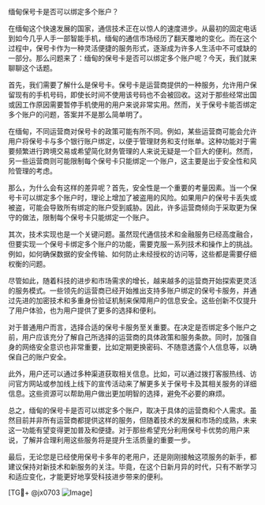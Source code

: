 缅甸保号卡是否可以绑定多个账户？

在缅甸这个快速发展的国家，通信技术正在以惊人的速度进步。从最初的固定电话到如今几乎人手一部智能手机，缅甸的通信市场经历了翻天覆地的变化。而在这个过程中，保号卡作为一种灵活便捷的服务形式，逐渐成为许多人生活中不可或缺的一部分。那么问题来了：缅甸的保号卡是否可以绑定多个账户呢？今天，我们就来聊聊这个话题。

首先，我们需要了解什么是保号卡。保号卡是运营商提供的一种服务，允许用户保留现有的手机号码，即使长时间不使用该号码也不会被回收。这对于那些经常出国或因工作原因需要暂停手机使用的用户来说非常实用。然而，关于保号卡能否绑定多个账户的问题，答案并不是那么简单明了。

在缅甸，不同运营商对保号卡的政策可能有所不同。例如，某些运营商可能会允许用户将保号卡与多个银行账户绑定，以便于管理财务和支付账单。这种功能对于需要频繁进行跨境交易或希望简化财务管理的人来说无疑是一个巨大的便利。然而，另一些运营商则可能限制每个保号卡只能绑定一个账户，这主要是出于安全性和风险管理的考虑。

那么，为什么会有这样的差异呢？首先，安全性是一个重要的考量因素。当一个保号卡可以绑定多个账户时，理论上增加了被盗用的风险。如果用户的保号卡丢失或被盗，可能会导致所有绑定的账户受到威胁。因此，许多运营商倾向于采取更为保守的做法，限制每个保号卡只能绑定一个账户。

其次，技术实现也是一个关键问题。虽然现代通信技术和金融服务已经高度融合，但要实现一个保号卡绑定多个账户的功能，需要克服一系列技术和操作上的挑战。例如，如何确保数据的安全传输、如何防止未经授权的访问等，这些都是需要仔细权衡的问题。

尽管如此，随着科技的进步和市场需求的增长，越来越多的运营商开始探索更灵活的服务模式。一些领先的运营商已经开始推出支持多账户绑定的保号卡服务，并通过先进的加密技术和多重身份验证机制来保障用户的信息安全。这些创新不仅提升了用户体验，也为用户提供了更多的选择和便利。

对于普通用户而言，选择合适的保号卡服务至关重要。在决定是否绑定多个账户之前，用户应该充分了解自己所选择的运营商的具体政策和服务条款。同时，加强自身的网络安全意识也非常重要，比如定期更换密码、不随意透露个人信息等，以确保自己的账户安全。

此外，用户还可以通过多种渠道获取相关信息。比如，可以通过拨打客服热线、访问官方网站或参加线上线下的宣传活动来了解更多关于保号卡及其相关服务的详细信息。这些资源可以帮助用户做出更加明智的选择，避免不必要的麻烦。

总之，缅甸的保号卡是否可以绑定多个账户，取决于具体的运营商和个人需求。虽然目前并非所有运营商都提供这样的服务，但随着技术的发展和市场的成熟，未来这一功能有望变得更加普及和便捷。对于那些希望充分利用保号卡优势的用户来说，了解并合理利用这些服务将是提升生活质量的重要一步。

最后，无论您是已经使用保号卡多年的老用户，还是刚刚接触这项服务的新手，都建议保持对新技术和新服务的关注。毕竟，在这个日新月异的时代，只有不断学习和适应变化，才能更好地享受科技进步带来的便利。

[TG💪+ @jx0703 ![Image](https://github.com/user-attachments/assets/dbca1d08-cadb-493c-b0ec-ad6f7a83f270)]